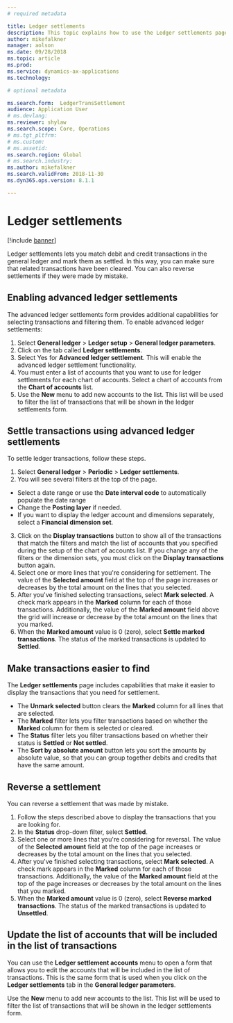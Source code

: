 ```yaml
---
# required metadata

title: Ledger settlements
description: This topic explains how to use the Ledger settlements page to settle ledger transactions and reverse settlements.
author: mikefalkner
manager: aolson
ms.date: 09/28/2018
ms.topic: article
ms.prod: 
ms.service: dynamics-ax-applications
ms.technology: 

# optional metadata

ms.search.form:  LedgerTransSettlement
audience: Application User
# ms.devlang: 
ms.reviewer: shylaw
ms.search.scope: Core, Operations
# ms.tgt_pltfrm: 
# ms.custom:
# ms.assetid:
ms.search.region: Global
# ms.search.industry: 
ms.author: mikefalkner
ms.search.validFrom: 2018-11-30
ms.dyn365.ops.version: 8.1.1

---
```


# Ledger settlements

[!include [banner](../includes/banner.md)]

Ledger settlements lets you match debit and credit transactions in the general ledger and mark them as settled. In this way, you can make sure that related transactions have been cleared. You can also reverse settlements if they were made by mistake.

## Enabling advanced ledger settlements

The advanced ledger settlements form provides additional capabilities for selecting transactions and filtering them. To enable advanced ledger settlements:

1. Select **General ledger** \> **Ledger setup** \> **General ledger parameters**. 
2. Click on the tab called **Ledger settlements**. 
3. Select Yes for **Advanced ledger settlement**. This will enable the advanced ledger settlement functionality.
4. You must enter a list of accounts that you want to use for ledger settlements for each chart of accounts. Select a chart of accounts from the **Chart of accounts** list. 
5. Use the **New** menu to add new accounts to the list. This list will be used to filter the list of transactions that will be shown in the ledger settlements form.

## Settle transactions using advanced ledger settlements

To settle ledger transactions, follow these steps.

1. Select **General ledger** \> **Periodic** \> **Ledger settlements**. 
2. You will see several filters at the top of the page. 
- Select a date range or use the **Date interval code** to automatically populate the date range
- Change the **Posting layer** if needed.
- If you want to display the ledger account and dimensions separately, select a **Financial dimension set**.
3. Click on the **Display transactions** button to show all of the transactions that match the filters and match the list of accounts that you specified during the setup of the chart of accounts list. If you change any of the filters or the dimension sets, you must click on the **Display transactions** button again. 
4. Select one or more lines that you're considering for settlement. The value of the **Selected amount** field at the top of the page increases or decreases by the total amount on the lines that you selected.
5. After you've finished selecting transactions, select **Mark selected**. A check mark appears in the **Marked** column for each of those transactions. Additionally, the value of the **Marked amount** field above the grid will increase or decrease by the total amount on the lines that you marked.
6. When the **Marked amount** value is 0 (zero), select **Settle marked transactions**. The status of the marked transactions is updated to **Settled**.

## Make transactions easier to find

The **Ledger settlements** page includes capabilities that make it easier to display the transactions that you need for settlement.

- The **Unmark selected** button clears the **Marked** column for all lines that are selected.
- The **Marked** filter lets you filter transactions based on whether the **Marked** column for them is selected or cleared.
- The **Status** filter lets you filter transactions based on whether their status is **Settled** or **Not settled**.
- The **Sort by absolute amount** button lets you sort the amounts by absolute value, so that you can group together debits and credits that have the same amount.

## Reverse a settlement

You can reverse a settlement that was made by mistake.

1. Follow the steps described above to display the transactions that you are looking for.
2. In the **Status** drop-down filter, select **Settled**.
3. Select one or more lines that you're considering for reversal. The value of the **Selected amount** field at the top of the page increases or decreases by the total amount on the lines that you selected.
4. After you've finished selecting transactions, select **Mark selected**. A check mark appears in the **Marked** column for each of those transactions. Additionally, the value of the **Marked amount** field at the top of the page increases or decreases by the total amount on the lines that you marked.
5. When the **Marked amount** value is 0 (zero), select **Reverse marked transactions**. The status of the marked transactions is updated to **Unsettled**.

## Update the list of accounts that will be included in the list of transactions

You can use the **Ledger settlement accounts** menu to open a form that allows you to edit the accounts that will be included in the list of transactions. This is the same form that is used when you click on the **Ledger settlements** tab in the **General ledger parameters**. 

Use the **New** menu to add new accounts to the list. This list will be used to filter the list of transactions that will be shown in the ledger settlements form.
